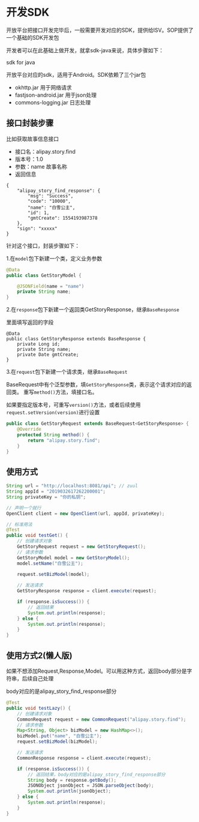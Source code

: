 # 开发SDK

开放平台把接口开发完毕后，一般需要开发对应的SDK，提供给ISV。SOP提供了一个基础的SDK开发包

开发者可以在此基础上做开发，就拿sdk-java来说，具体步骤如下：

sdk for java

开放平台对应的sdk，适用于Android。SDK依赖了三个jar包

- okhttp.jar 用于网络请求
- fastjson-android.jar 用于json处理
- commons-logging.jar 日志处理

## 接口封装步骤

比如获取故事信息接口

- 接口名：alipay.story.find
- 版本号：1.0
- 参数：name 故事名称
- 返回信息

```
{
	"alipay_story_find_response": {
		"msg": "Success",
		"code": "10000",
		"name": "白雪公主",
		"id": 1,
		"gmtCreate": 1554193987378
	},
	"sign": "xxxxx"
}
```

针对这个接口，封装步骤如下：

1.在`model`包下新建一个类，定义业务参数


```java
@Data
public class GetStoryModel {

    @JSONField(name = "name")
    private String name;
}
```

2.在`response`包下新建一个返回类GetStoryResponse，继承`BaseResponse`

里面填写返回的字段

```
@Data
public class GetStoryResponse extends BaseResponse {
    private Long id;
    private String name;
    private Date gmtCreate;
}
```

3.在`request`包下新建一个请求类，继承`BaseRequest`

BaseRequest中有个泛型参数，填`GetStoryResponse`类，表示这个请求对应的返回类。
重写`method()`方法，填接口名。

如果要指定版本号，可重写`version()`方法，或者后续使用`request.setVersion(version)`进行设置

```java
public class GetStoryRequest extends BaseRequest<GetStoryResponse> {
    @Override
    protected String method() {
        return "alipay.story.find";
    }
}

```

## 使用方式

```java
String url = "http://localhost:8081/api"; // zuul
String appId = "2019032617262200001";
String privateKey = "你的私钥";

// 声明一个就行
OpenClient client = new OpenClient(url, appId, privateKey);

// 标准用法
@Test
public void testGet() {
    // 创建请求对象
    GetStoryRequest request = new GetStoryRequest();
    // 请求参数
    GetStoryModel model = new GetStoryModel();
    model.setName("白雪公主");
    
    request.setBizModel(model);

    // 发送请求
    GetStoryResponse response = client.execute(request);

    if (response.isSuccess()) {
        // 返回结果
        System.out.println(response);
    } else {
        System.out.println(response);
    }
}
```

## 使用方式2(懒人版)

如果不想添加Request,Response,Model。可以用这种方式，返回body部分是字符串，后续自己处理

body对应的是alipay_story_find_response部分

```java
@Test
public void testLazy() {
    // 创建请求对象
    CommonRequest request = new CommonRequest("alipay.story.find");
    // 请求参数
    Map<String, Object> bizModel = new HashMap<>();
    bizModel.put("name", "白雪公主");
    request.setBizModel(bizModel);

    // 发送请求
    CommonResponse response = client.execute(request);

    if (response.isSuccess()) {
        // 返回结果，body对应的是alipay_story_find_response部分
        String body = response.getBody();
        JSONObject jsonObject = JSON.parseObject(body);
        System.out.println(jsonObject);
    } else {
        System.out.println(response);
    }
}
```
